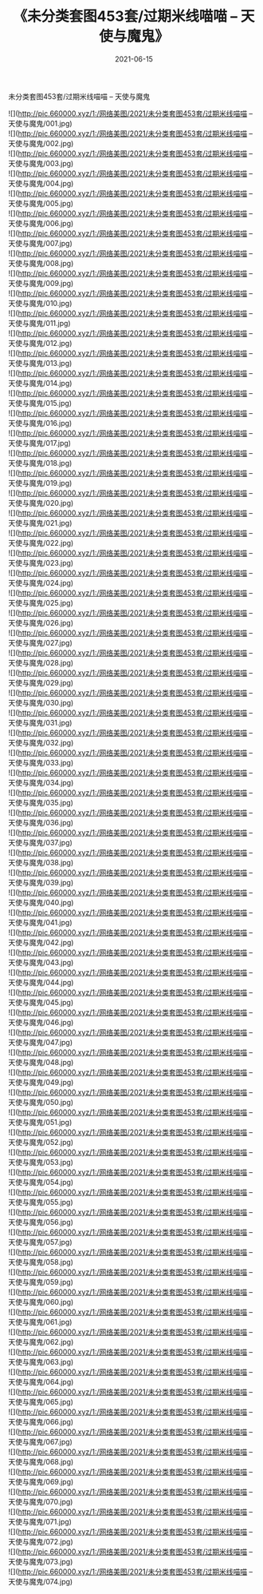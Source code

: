 ﻿---
layout: post
title:  《未分类套图453套/过期米线喵喵 – 天使与魔鬼》
date:   2021-06-15
img: http://pic.660000.xyz/1:/网络美图/2021/未分类套图453套/过期米线喵喵 – 天使与魔鬼/000.jpg
categories: [美女, 清纯, 唯美]
---

未分类套图453套/过期米线喵喵 – 天使与魔鬼

 ![](http://pic.660000.xyz/1:/网络美图/2021/未分类套图453套/过期米线喵喵 – 天使与魔鬼/001.jpg) <br>![](http://pic.660000.xyz/1:/网络美图/2021/未分类套图453套/过期米线喵喵 – 天使与魔鬼/002.jpg) <br>![](http://pic.660000.xyz/1:/网络美图/2021/未分类套图453套/过期米线喵喵 – 天使与魔鬼/003.jpg) <br>![](http://pic.660000.xyz/1:/网络美图/2021/未分类套图453套/过期米线喵喵 – 天使与魔鬼/004.jpg) <br>![](http://pic.660000.xyz/1:/网络美图/2021/未分类套图453套/过期米线喵喵 – 天使与魔鬼/005.jpg) <br>![](http://pic.660000.xyz/1:/网络美图/2021/未分类套图453套/过期米线喵喵 – 天使与魔鬼/006.jpg) <br>![](http://pic.660000.xyz/1:/网络美图/2021/未分类套图453套/过期米线喵喵 – 天使与魔鬼/007.jpg) <br>![](http://pic.660000.xyz/1:/网络美图/2021/未分类套图453套/过期米线喵喵 – 天使与魔鬼/008.jpg) <br>![](http://pic.660000.xyz/1:/网络美图/2021/未分类套图453套/过期米线喵喵 – 天使与魔鬼/009.jpg) <br>![](http://pic.660000.xyz/1:/网络美图/2021/未分类套图453套/过期米线喵喵 – 天使与魔鬼/010.jpg) <br>![](http://pic.660000.xyz/1:/网络美图/2021/未分类套图453套/过期米线喵喵 – 天使与魔鬼/011.jpg) <br>![](http://pic.660000.xyz/1:/网络美图/2021/未分类套图453套/过期米线喵喵 – 天使与魔鬼/012.jpg) <br>![](http://pic.660000.xyz/1:/网络美图/2021/未分类套图453套/过期米线喵喵 – 天使与魔鬼/013.jpg) <br>![](http://pic.660000.xyz/1:/网络美图/2021/未分类套图453套/过期米线喵喵 – 天使与魔鬼/014.jpg) <br>![](http://pic.660000.xyz/1:/网络美图/2021/未分类套图453套/过期米线喵喵 – 天使与魔鬼/015.jpg) <br>![](http://pic.660000.xyz/1:/网络美图/2021/未分类套图453套/过期米线喵喵 – 天使与魔鬼/016.jpg) <br>![](http://pic.660000.xyz/1:/网络美图/2021/未分类套图453套/过期米线喵喵 – 天使与魔鬼/017.jpg) <br>![](http://pic.660000.xyz/1:/网络美图/2021/未分类套图453套/过期米线喵喵 – 天使与魔鬼/018.jpg) <br>![](http://pic.660000.xyz/1:/网络美图/2021/未分类套图453套/过期米线喵喵 – 天使与魔鬼/019.jpg) <br>![](http://pic.660000.xyz/1:/网络美图/2021/未分类套图453套/过期米线喵喵 – 天使与魔鬼/020.jpg) <br>![](http://pic.660000.xyz/1:/网络美图/2021/未分类套图453套/过期米线喵喵 – 天使与魔鬼/021.jpg) <br>![](http://pic.660000.xyz/1:/网络美图/2021/未分类套图453套/过期米线喵喵 – 天使与魔鬼/022.jpg) <br>![](http://pic.660000.xyz/1:/网络美图/2021/未分类套图453套/过期米线喵喵 – 天使与魔鬼/023.jpg) <br>![](http://pic.660000.xyz/1:/网络美图/2021/未分类套图453套/过期米线喵喵 – 天使与魔鬼/024.jpg) <br>![](http://pic.660000.xyz/1:/网络美图/2021/未分类套图453套/过期米线喵喵 – 天使与魔鬼/025.jpg) <br>![](http://pic.660000.xyz/1:/网络美图/2021/未分类套图453套/过期米线喵喵 – 天使与魔鬼/026.jpg) <br>![](http://pic.660000.xyz/1:/网络美图/2021/未分类套图453套/过期米线喵喵 – 天使与魔鬼/027.jpg) <br>![](http://pic.660000.xyz/1:/网络美图/2021/未分类套图453套/过期米线喵喵 – 天使与魔鬼/028.jpg) <br>![](http://pic.660000.xyz/1:/网络美图/2021/未分类套图453套/过期米线喵喵 – 天使与魔鬼/029.jpg) <br>![](http://pic.660000.xyz/1:/网络美图/2021/未分类套图453套/过期米线喵喵 – 天使与魔鬼/030.jpg) <br>![](http://pic.660000.xyz/1:/网络美图/2021/未分类套图453套/过期米线喵喵 – 天使与魔鬼/031.jpg) <br>![](http://pic.660000.xyz/1:/网络美图/2021/未分类套图453套/过期米线喵喵 – 天使与魔鬼/032.jpg) <br>![](http://pic.660000.xyz/1:/网络美图/2021/未分类套图453套/过期米线喵喵 – 天使与魔鬼/033.jpg) <br>![](http://pic.660000.xyz/1:/网络美图/2021/未分类套图453套/过期米线喵喵 – 天使与魔鬼/034.jpg) <br>![](http://pic.660000.xyz/1:/网络美图/2021/未分类套图453套/过期米线喵喵 – 天使与魔鬼/035.jpg) <br>![](http://pic.660000.xyz/1:/网络美图/2021/未分类套图453套/过期米线喵喵 – 天使与魔鬼/036.jpg) <br>![](http://pic.660000.xyz/1:/网络美图/2021/未分类套图453套/过期米线喵喵 – 天使与魔鬼/037.jpg) <br>![](http://pic.660000.xyz/1:/网络美图/2021/未分类套图453套/过期米线喵喵 – 天使与魔鬼/038.jpg) <br>![](http://pic.660000.xyz/1:/网络美图/2021/未分类套图453套/过期米线喵喵 – 天使与魔鬼/039.jpg) <br>![](http://pic.660000.xyz/1:/网络美图/2021/未分类套图453套/过期米线喵喵 – 天使与魔鬼/040.jpg) <br>![](http://pic.660000.xyz/1:/网络美图/2021/未分类套图453套/过期米线喵喵 – 天使与魔鬼/041.jpg) <br>![](http://pic.660000.xyz/1:/网络美图/2021/未分类套图453套/过期米线喵喵 – 天使与魔鬼/042.jpg) <br>![](http://pic.660000.xyz/1:/网络美图/2021/未分类套图453套/过期米线喵喵 – 天使与魔鬼/043.jpg) <br>![](http://pic.660000.xyz/1:/网络美图/2021/未分类套图453套/过期米线喵喵 – 天使与魔鬼/044.jpg) <br>![](http://pic.660000.xyz/1:/网络美图/2021/未分类套图453套/过期米线喵喵 – 天使与魔鬼/045.jpg) <br>![](http://pic.660000.xyz/1:/网络美图/2021/未分类套图453套/过期米线喵喵 – 天使与魔鬼/046.jpg) <br>![](http://pic.660000.xyz/1:/网络美图/2021/未分类套图453套/过期米线喵喵 – 天使与魔鬼/047.jpg) <br>![](http://pic.660000.xyz/1:/网络美图/2021/未分类套图453套/过期米线喵喵 – 天使与魔鬼/048.jpg) <br>![](http://pic.660000.xyz/1:/网络美图/2021/未分类套图453套/过期米线喵喵 – 天使与魔鬼/049.jpg) <br>![](http://pic.660000.xyz/1:/网络美图/2021/未分类套图453套/过期米线喵喵 – 天使与魔鬼/050.jpg) <br>![](http://pic.660000.xyz/1:/网络美图/2021/未分类套图453套/过期米线喵喵 – 天使与魔鬼/051.jpg) <br>![](http://pic.660000.xyz/1:/网络美图/2021/未分类套图453套/过期米线喵喵 – 天使与魔鬼/052.jpg) <br>![](http://pic.660000.xyz/1:/网络美图/2021/未分类套图453套/过期米线喵喵 – 天使与魔鬼/053.jpg) <br>![](http://pic.660000.xyz/1:/网络美图/2021/未分类套图453套/过期米线喵喵 – 天使与魔鬼/054.jpg) <br>![](http://pic.660000.xyz/1:/网络美图/2021/未分类套图453套/过期米线喵喵 – 天使与魔鬼/055.jpg) <br>![](http://pic.660000.xyz/1:/网络美图/2021/未分类套图453套/过期米线喵喵 – 天使与魔鬼/056.jpg) <br>![](http://pic.660000.xyz/1:/网络美图/2021/未分类套图453套/过期米线喵喵 – 天使与魔鬼/057.jpg) <br>![](http://pic.660000.xyz/1:/网络美图/2021/未分类套图453套/过期米线喵喵 – 天使与魔鬼/058.jpg) <br>![](http://pic.660000.xyz/1:/网络美图/2021/未分类套图453套/过期米线喵喵 – 天使与魔鬼/059.jpg) <br>![](http://pic.660000.xyz/1:/网络美图/2021/未分类套图453套/过期米线喵喵 – 天使与魔鬼/060.jpg) <br>![](http://pic.660000.xyz/1:/网络美图/2021/未分类套图453套/过期米线喵喵 – 天使与魔鬼/061.jpg) <br>![](http://pic.660000.xyz/1:/网络美图/2021/未分类套图453套/过期米线喵喵 – 天使与魔鬼/062.jpg) <br>![](http://pic.660000.xyz/1:/网络美图/2021/未分类套图453套/过期米线喵喵 – 天使与魔鬼/063.jpg) <br>![](http://pic.660000.xyz/1:/网络美图/2021/未分类套图453套/过期米线喵喵 – 天使与魔鬼/064.jpg) <br>![](http://pic.660000.xyz/1:/网络美图/2021/未分类套图453套/过期米线喵喵 – 天使与魔鬼/065.jpg) <br>![](http://pic.660000.xyz/1:/网络美图/2021/未分类套图453套/过期米线喵喵 – 天使与魔鬼/066.jpg) <br>![](http://pic.660000.xyz/1:/网络美图/2021/未分类套图453套/过期米线喵喵 – 天使与魔鬼/067.jpg) <br>![](http://pic.660000.xyz/1:/网络美图/2021/未分类套图453套/过期米线喵喵 – 天使与魔鬼/068.jpg) <br>![](http://pic.660000.xyz/1:/网络美图/2021/未分类套图453套/过期米线喵喵 – 天使与魔鬼/069.jpg) <br>![](http://pic.660000.xyz/1:/网络美图/2021/未分类套图453套/过期米线喵喵 – 天使与魔鬼/070.jpg) <br>![](http://pic.660000.xyz/1:/网络美图/2021/未分类套图453套/过期米线喵喵 – 天使与魔鬼/071.jpg) <br>![](http://pic.660000.xyz/1:/网络美图/2021/未分类套图453套/过期米线喵喵 – 天使与魔鬼/072.jpg) <br>![](http://pic.660000.xyz/1:/网络美图/2021/未分类套图453套/过期米线喵喵 – 天使与魔鬼/073.jpg) <br>![](http://pic.660000.xyz/1:/网络美图/2021/未分类套图453套/过期米线喵喵 – 天使与魔鬼/074.jpg) <br>
